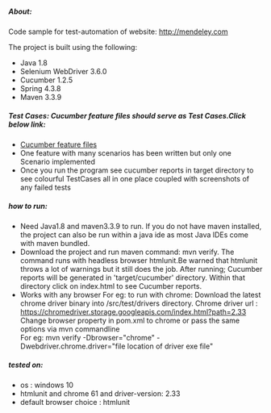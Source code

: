 ##### About:
Code sample for test-automation of website: 
http://mendeley.com

The project is built using the following:
* Java 1.8
* Selenium WebDriver 3.6.0
* Cucumber 1.2.5
* Spring 4.3.8
* Maven 3.3.9


##### Test Cases: Cucumber feature files should serve as Test Cases.Click below link:
* [Cucumber feature files](/src/test/resources/features)
* One feature with many scenarios has been written but only one Scenario implemented
* Once you run the program see cucumber reports in target directory to see colourful TestCases
  all in one place coupled with screenshots of any failed tests

##### how to run:
* Need Java1.8 and maven3.3.9 to run.
  If you do not have maven installed, the project can also be run within a java ide
  as most Java IDEs come with maven bundled.
* Download the project and run maven command: mvn verify. 
  The command runs with headless browser htmlunit.Be warned that htmlunit throws a lot
  of warnings but it still does the job.
  After running; Cucumber reports will be generated in 'target/cucumber' directory.
  Within that directory click on index.html to see Cucumber reports.
* Works with any browser For eg: to run with chrome:
  Download the latest chrome driver binary into /src/test/drivers directory.
  Chrome driver url : https://chromedriver.storage.googleapis.com/index.html?path=2.33 
  Change browser property in pom.xml to chrome or pass the same options via mvn commandline
  <br>For eg:  mvn verify -Dbrowser="chrome" -Dwebdriver.chrome.driver="file location of driver exe file"


##### tested on:
* os : windows 10
* htmlunit and chrome 61 and driver-version: 2.33
* default browser choice : htmlunit 



  
  


